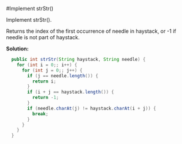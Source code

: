 #Implement strStr()

Implement strStr().

Returns the index of the first occurrence of needle in haystack, or -1 if needle is not part of haystack.

**Solution:**

```java
  public int strStr(String haystack, String needle) {
    for (int i = 0;; i++) {
      for (int j = 0;; j++) {
        if (j == needle.length()) {
          return i;
        }
        if (i + j == haystack.length()) {
          return -1;
        }
        if (needle.charAt(j) != haystack.charAt(i + j)) {
          break;
        }
      }
    }
  }
```
